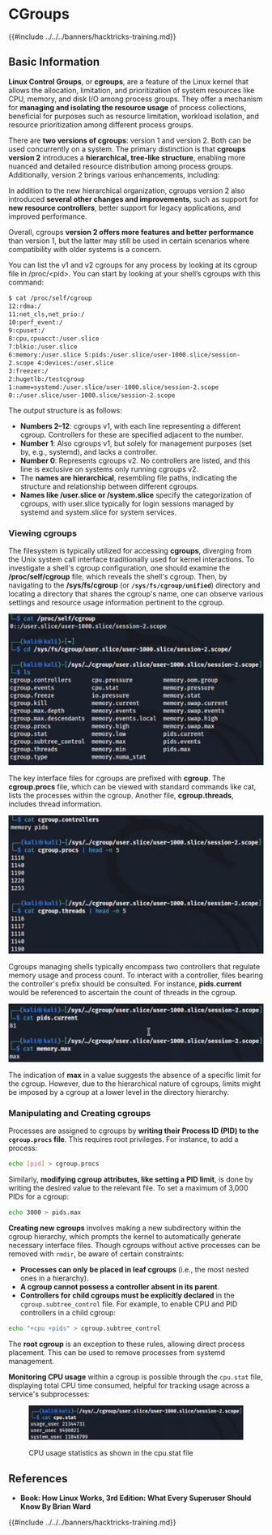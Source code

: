 # CGroups

{{#include ../../../banners/hacktricks-training.md}}

## Basic Information

**Linux Control Groups**, or **cgroups**, are a feature of the Linux kernel that allows the allocation, limitation, and prioritization of system resources like CPU, memory, and disk I/O among process groups. They offer a mechanism for **managing and isolating the resource usage** of process collections, beneficial for purposes such as resource limitation, workload isolation, and resource prioritization among different process groups.

There are **two versions of cgroups**: version 1 and version 2. Both can be used concurrently on a system. The primary distinction is that **cgroups version 2** introduces a **hierarchical, tree-like structure**, enabling more nuanced and detailed resource distribution among process groups. Additionally, version 2 brings various enhancements, including:

In addition to the new hierarchical organization, cgroups version 2 also introduced **several other changes and improvements**, such as support for **new resource controllers**, better support for legacy applications, and improved performance.

Overall, cgroups **version 2 offers more features and better performance** than version 1, but the latter may still be used in certain scenarios where compatibility with older systems is a concern.

You can list the v1 and v2 cgroups for any process by looking at its cgroup file in /proc/\<pid>. You can start by looking at your shell’s cgroups with this command:

```shell-session
$ cat /proc/self/cgroup
12:rdma:/
11:net_cls,net_prio:/
10:perf_event:/
9:cpuset:/
8:cpu,cpuacct:/user.slice
7:blkio:/user.slice
6:memory:/user.slice 5:pids:/user.slice/user-1000.slice/session-2.scope 4:devices:/user.slice
3:freezer:/
2:hugetlb:/testcgroup
1:name=systemd:/user.slice/user-1000.slice/session-2.scope
0::/user.slice/user-1000.slice/session-2.scope
```

The output structure is as follows:

- **Numbers 2–12**: cgroups v1, with each line representing a different cgroup. Controllers for these are specified adjacent to the number.
- **Number 1**: Also cgroups v1, but solely for management purposes (set by, e.g., systemd), and lacks a controller.
- **Number 0**: Represents cgroups v2. No controllers are listed, and this line is exclusive on systems only running cgroups v2.
- The **names are hierarchical**, resembling file paths, indicating the structure and relationship between different cgroups.
- **Names like /user.slice or /system.slice** specify the categorization of cgroups, with user.slice typically for login sessions managed by systemd and system.slice for system services.

### Viewing cgroups

The filesystem is typically utilized for accessing **cgroups**, diverging from the Unix system call interface traditionally used for kernel interactions. To investigate a shell's cgroup configuration, one should examine the **/proc/self/cgroup** file, which reveals the shell's cgroup. Then, by navigating to the **/sys/fs/cgroup** (or **`/sys/fs/cgroup/unified`**) directory and locating a directory that shares the cgroup's name, one can observe various settings and resource usage information pertinent to the cgroup.

![Cgroup Filesystem](<../../../images/image (1128).png>)

The key interface files for cgroups are prefixed with **cgroup**. The **cgroup.procs** file, which can be viewed with standard commands like cat, lists the processes within the cgroup. Another file, **cgroup.threads**, includes thread information.

![Cgroup Procs](<../../../images/image (281).png>)

Cgroups managing shells typically encompass two controllers that regulate memory usage and process count. To interact with a controller, files bearing the controller's prefix should be consulted. For instance, **pids.current** would be referenced to ascertain the count of threads in the cgroup.

![Cgroup Memory](<../../../images/image (677).png>)

The indication of **max** in a value suggests the absence of a specific limit for the cgroup. However, due to the hierarchical nature of cgroups, limits might be imposed by a cgroup at a lower level in the directory hierarchy.

### Manipulating and Creating cgroups

Processes are assigned to cgroups by **writing their Process ID (PID) to the `cgroup.procs` file**. This requires root privileges. For instance, to add a process:

```bash
echo [pid] > cgroup.procs
```

Similarly, **modifying cgroup attributes, like setting a PID limit**, is done by writing the desired value to the relevant file. To set a maximum of 3,000 PIDs for a cgroup:

```bash
echo 3000 > pids.max
```

**Creating new cgroups** involves making a new subdirectory within the cgroup hierarchy, which prompts the kernel to automatically generate necessary interface files. Though cgroups without active processes can be removed with `rmdir`, be aware of certain constraints:

- **Processes can only be placed in leaf cgroups** (i.e., the most nested ones in a hierarchy).
- **A cgroup cannot possess a controller absent in its parent**.
- **Controllers for child cgroups must be explicitly declared** in the `cgroup.subtree_control` file. For example, to enable CPU and PID controllers in a child cgroup:

```bash
echo "+cpu +pids" > cgroup.subtree_control
```

The **root cgroup** is an exception to these rules, allowing direct process placement. This can be used to remove processes from systemd management.

**Monitoring CPU usage** within a cgroup is possible through the `cpu.stat` file, displaying total CPU time consumed, helpful for tracking usage across a service's subprocesses:

<figure><img src="../../../images/image (908).png" alt=""><figcaption><p>CPU usage statistics as shown in the cpu.stat file</p></figcaption></figure>

## References

- **Book: How Linux Works, 3rd Edition: What Every Superuser Should Know By Brian Ward**

{{#include ../../../banners/hacktricks-training.md}}
